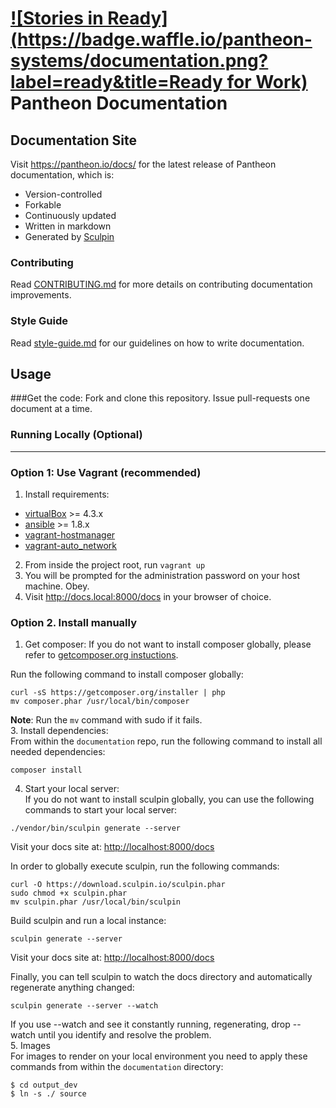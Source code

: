 [![Stories in Ready](https://badge.waffle.io/pantheon-systems/documentation.png?label=ready&title=Ready for Work)](https://waffle.io/pantheon-systems/documentation)
Pantheon Documentation
======================

Documentation Site
------------------

Visit https://pantheon.io/docs/ for the latest release of Pantheon documentation, which is:

-   Version-controlled
-   Forkable
-   Continuously updated
-   Written in markdown
-   Generated by [Sculpin](https://sculpin.io/)

### Contributing

Read [CONTRIBUTING.md](<CONTRIBUTING.md>) for more details on contributing
documentation improvements.

### Style Guide

Read [style-guide.md](<style-guide.md>) for our guidelines on how to write
documentation.

Usage
-----
###Get the code:
Fork and clone this repository. Issue pull-requests one document at a time.

### Running Locally (Optional)
------------

### Option 1: Use Vagrant (recommended)
1. Install requirements:
* [virtualBox](https://www.virtualbox.org/wiki/Downloads) >= 4.3.x
* [ansible](http://docs.ansible.com/ansible/intro_installation.html#installing-the-control-machine) >= 1.8.x
* [vagrant-hostmanager](https://github.com/smdahlen/vagrant-hostmanager)
* [vagrant-auto_network](https://github.com/oscar-stack/vagrant-auto_network)
2. From inside the project root, run `vagrant up`
3. You will be prompted for the administration password on your host machine. Obey.
4. Visit <http://docs.local:8000/docs> in your browser of choice.

### Option 2. Install manually
1. Get composer:
If you do not want to install composer globally, please refer to [getcomposer.org instuctions](https://getcomposer.org/doc/00-intro.md#installation-linux-unix-osx).

Run the following command to install composer globally:  
```
curl -sS https://getcomposer.org/installer | php
mv composer.phar /usr/local/bin/composer
```

**Note**: Run the `mv` command with sudo if it fails.  
3. Install dependencies:  
From within the `documentation` repo, run the following command to install all needed dependencies:  
```
composer install
```  
4. Start your local server:  
If you do not want to install sculpin globally, you can use the following commands to start your local server:  
```
./vendor/bin/sculpin generate --server
```  
Visit your docs site at: <http://localhost:8000/docs>  

In order to globally execute sculpin, run the following commands:  
```
curl -O https://download.sculpin.io/sculpin.phar
sudo chmod +x sculpin.phar
mv sculpin.phar /usr/local/bin/sculpin
```

Build sculpin and run a local instance:

```
sculpin generate --server
```
Visit your docs site at: <http://localhost:8000/docs>


Finally, you can tell sculpin to watch the docs directory and automatically
regenerate anything changed:
```
sculpin generate --server --watch
```
If you use --watch and see it constantly running, regenerating, drop --watch
until you identify and resolve the problem.  
5. Images  
For images to render on your local environment you need to apply these commands from within the `documentation` directory:
```
$ cd output_dev
$ ln -s ./ source
```
